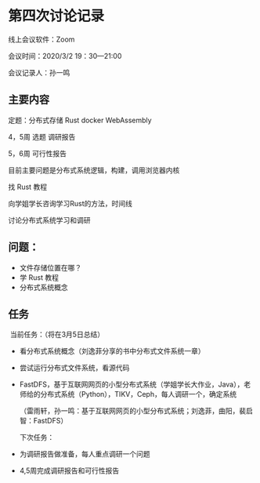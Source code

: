 # 第四次讨论记录

线上会议软件：Zoom

会议时间：2020/3/2	19：30—21:00

会议记录人：孙一鸣



## 主要内容

定题：分布式存储	Rust	docker	WebAssembly

4，5周 选题 调研报告

5，6周 可行性报告

目前主要问题是分布式系统逻辑，构建，调用浏览器内核

找 Rust 教程

向学姐学长咨询学习Rust的方法，时间线

讨论分布式系统学习和调研



## 问题：

- 文件存储位置在哪？
- 学 Rust 教程
- 分布式系统概念



## 任务

​		当前任务：（将在3月5日总结）

- 看分布式系统概念（刘逸菲分享的书中分布式文件系统一章）

- 尝试运行分布式文件系统，看源代码

- FastDFS，基于互联网网页的小型分布式系统（学姐学长大作业，Java），老师给的分布式系统（Python），TIKV，Ceph，每人调研一个，确定系统

  （雷雨轩，孙一鸣：基于互联网网页的小型分布式系统；刘逸菲，曲阳，裴启智：FastDFS）

  下次任务：

- 为调研报告做准备，每人重点调研一个问题

- 4,5周完成调研报告和可行性报告
